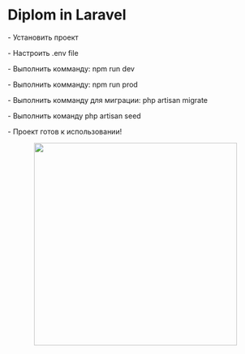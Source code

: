<H1> Diplom in Laravel</H1>
   <p>- Установить проект </p>
   <p> -   Настроить .env file </p>
   <p> -   Выполнить комманду: npm run dev </p>
   <p> -   Выполнить комманду: npm run prod </p>
   <p> -   Выполнить комманду для миграции: php artisan migrate </p>
   <p> -   Выполнить команду php artisan seed </p>
   <p> -   Проект готов к использовании! </p>
<p align="center"><a href="https://laravel.com" target="_blank"><img src="https://raw.githubusercontent.com/laravel/art/master/logo-lockup/5%20SVG/2%20CMYK/1%20Full%20Color/laravel-logolockup-cmyk-red.svg" width="400"></a></p>
